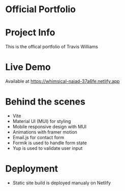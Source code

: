 # Official Portfolio

# Project Info
This is the offical portfolio of Travis Williams

# Live Demo
Available at https://whimsical-naiad-37a6fe.netlify.app

# Behind the scenes
* Vite
* Material UI (MUI) for styling
* Mobile responsive design with MUI
* Animations with framer motion
* Email.js for contact form
* Formik is used to handle form state
* Yup is used to validate user input

# Deployment
* Static site build is deployed manualy on Netlify
